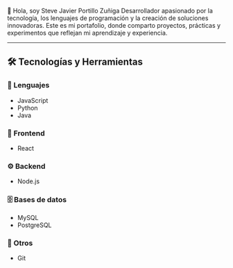 👋 Hola, soy Steve Javier Portillo Zuñiga
Desarrollador apasionado por la tecnología, los lenguajes de programación y la creación de soluciones innovadoras.
Este es mi portafolio, donde comparto proyectos, prácticas y experimentos que reflejan mi aprendizaje y experiencia.

---

## 🛠️ Tecnologías y Herramientas  

### 🔹 Lenguajes  
- JavaScript  
- Python  
- Java  

### 🎨 Frontend  
- React  

### ⚙️ Backend  
- Node.js  

### 🗄️ Bases de datos  
- MySQL  
- PostgreSQL  

### 📂 Otros  
- Git 
